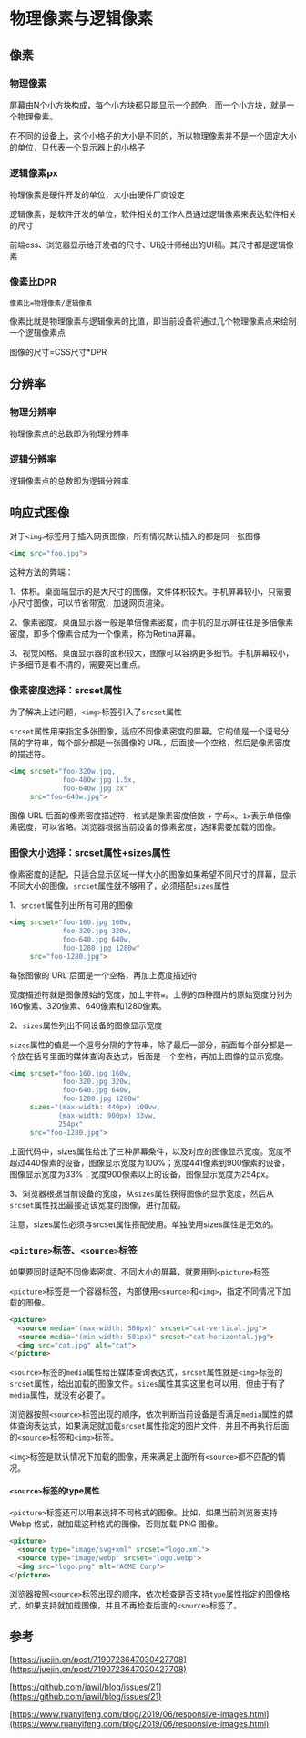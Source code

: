 # 物理像素与逻辑像素

## 像素

### 物理像素

屏幕由N个小方块构成，每个小方块都只能显示一个颜色，而一个小方块，就是一个物理像素。

在不同的设备上，这个小格子的大小是不同的，所以物理像素并不是一个固定大小的单位，只代表一个显示器上的小格子

### 逻辑像素px

物理像素是硬件开发的单位，大小由硬件厂商设定

逻辑像素，是软件开发的单位，软件相关的工作人员通过逻辑像素来表达软件相关的尺寸

前端css、浏览器显示给开发者的尺寸、UI设计师给出的UI稿。其尺寸都是逻辑像素

### 像素比DPR
`像素比=物理像素/逻辑像素`

像素比就是物理像素与逻辑像素的比值，即当前设备将通过几个物理像素点来绘制一个逻辑像素点

图像的尺寸=CSS尺寸*DPR

## 分辨率

### 物理分辨率
物理像素点的总数即为物理分辨率

### 逻辑分辨率
逻辑像素点的总数即为逻辑分辨率

## 响应式图像

对于`<img>`标签用于插入网页图像，所有情况默认插入的都是同一张图像

```html
<img src="foo.jpg">
```

这种方法的弊端：

1、体积。桌面端显示的是大尺寸的图像，文件体积较大。手机屏幕较小，只需要小尺寸图像，可以节省带宽，加速网页渲染。

2、像素密度。桌面显示器一般是单倍像素密度，而手机的显示屏往往是多倍像素密度，即多个像素合成为一个像素，称为Retina屏幕。

3、视觉风格。桌面显示器的面积较大，图像可以容纳更多细节。手机屏幕较小，许多细节是看不清的，需要突出重点。

### 像素密度选择：srcset属性

为了解决上述问题，`<img>`标签引入了`srcset`属性

`srcset`属性用来指定多张图像，适应不同像素密度的屏幕。它的值是一个逗号分隔的字符串，每个部分都是一张图像的 URL，后面接一个空格，然后是像素密度的描述符。

```html
<img srcset="foo-320w.jpg,
             foo-480w.jpg 1.5x,
             foo-640w.jpg 2x"
     src="foo-640w.jpg">
```

图像 URL 后面的像素密度描述符，格式是像素密度倍数 + 字母`x`。`1x`表示单倍像素密度，可以省略。浏览器根据当前设备的像素密度，选择需要加载的图像。

### 图像大小选择：srcset属性+sizes属性

像素密度的适配，只适合显示区域一样大小的图像如果希望不同尺寸的屏幕，显示不同大小的图像，`srcset`属性就不够用了，必须搭配`sizes`属性

1、`srcset`属性列出所有可用的图像

```html
<img srcset="foo-160.jpg 160w,
             foo-320.jpg 320w,
             foo-640.jpg 640w,
             foo-1280.jpg 1280w"
     src="foo-1280.jpg">
```

每张图像的 URL 后面是一个空格，再加上宽度描述符

宽度描述符就是图像原始的宽度，加上字符`w`。上例的四种图片的原始宽度分别为160像素、320像素、640像素和1280像素。

2、`sizes`属性列出不同设备的图像显示宽度

`sizes`属性的值是一个逗号分隔的字符串，除了最后一部分，前面每个部分都是一个放在括号里面的媒体查询表达式，后面是一个空格，再加上图像的显示宽度。

```html
<img srcset="foo-160.jpg 160w,
             foo-320.jpg 320w,
             foo-640.jpg 640w,
             foo-1280.jpg 1280w"
     sizes="(max-width: 440px) 100vw,
            (max-width: 900px) 33vw,
            254px"
     src="foo-1280.jpg">
```

上面代码中，sizes属性给出了三种屏幕条件，以及对应的图像显示宽度。宽度不超过440像素的设备，图像显示宽度为100%；宽度441像素到900像素的设备，图像显示宽度为33%；宽度900像素以上的设备，图像显示宽度为254px。

3、浏览器根据当前设备的宽度，从`sizes`属性获得图像的显示宽度，然后从`srcset`属性找出最接近该宽度的图像，进行加载。

注意，sizes属性必须与srcset属性搭配使用。单独使用sizes属性是无效的。

### `<picture>`标签、`<source>`标签

如果要同时适配不同像素密度、不同大小的屏幕，就要用到`<picture>`标签

`<picture>`标签是一个容器标签，内部使用`<source>`和`<img>`，指定不同情况下加载的图像。

```html
<picture>
  <source media="(max-width: 500px)" srcset="cat-vertical.jpg">
  <source media="(min-width: 501px)" srcset="cat-horizontal.jpg">
  <img src="cat.jpg" alt="cat">
</picture>
```

`<source>`标签的`media`属性给出媒体查询表达式，`srcset`属性就是`<img>`标签的`srcset`属性，给出加载的图像文件。`sizes`属性其实这里也可以用，但由于有了`media`属性，就没有必要了。

浏览器按照`<source>`标签出现的顺序，依次判断当前设备是否满足`media`属性的媒体查询表达式，如果满足就加载`srcset`属性指定的图片文件，并且不再执行后面的`<source>`标签和`<img>`标签。

`<img>`标签是默认情况下加载的图像，用来满足上面所有`<source>`都不匹配的情况。

#### `<source>`标签的type属性

`<picture>`标签还可以用来选择不同格式的图像。比如，如果当前浏览器支持 Webp 格式，就加载这种格式的图像，否则加载 PNG 图像。

```html
<picture>
  <source type="image/svg+xml" srcset="logo.xml">
  <source type="image/webp" srcset="logo.webp"> 
  <img src="logo.png" alt="ACME Corp">
</picture>
```

浏览器按照`<source>`标签出现的顺序，依次检查是否支持`type`属性指定的图像格式，如果支持就加载图像，并且不再检查后面的`<source>`标签了。

## 参考
[https://juejin.cn/post/7190723647030427708](https://juejin.cn/post/7190723647030427708)


[https://github.com/jawil/blog/issues/21](https://github.com/jawil/blog/issues/21)

[https://www.ruanyifeng.com/blog/2019/06/responsive-images.html](https://www.ruanyifeng.com/blog/2019/06/responsive-images.html)